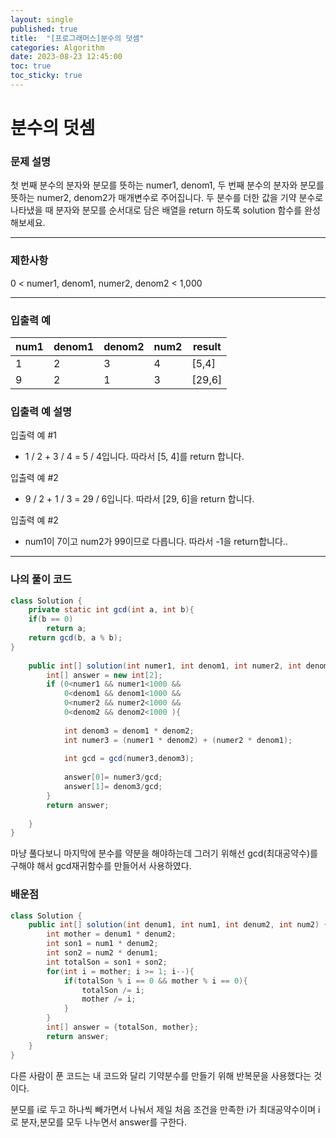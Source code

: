 ```yaml
---
layout: single
published: true
title:  "[프로그래머스]분수의 덧셈"
categories: Algorithm
date: 2023-08-23 12:45:00
toc: true
toc_sticky: true
---
```


# 분수의 덧셈

### 문제 설명
첫 번째 분수의 분자와 분모를 뜻하는 numer1, denom1, 두 번째 분수의 분자와 분모를 뜻하는 numer2, denom2가 매개변수로 주어집니다. 두 분수를 더한 값을 기약 분수로 나타냈을 때 분자와 분모를 순서대로 담은 배열을 return 하도록 solution 함수를 완성해보세요.

----------------

### 제한사항

0 < numer1, denom1, numer2, denom2 < 1,000



----------------

### 입출력 예

|num1   |denom1    |denom2 |	num2|	result|
|---|---|---|---|---|
|1|2|3|4|[5,4]|
|9|2|1|3|[29,6]|


### 입출력 예 설명

입출력 예 #1
* 1 / 2 + 3 / 4 = 5 / 4입니다. 따라서 [5, 4]를 return 합니다.
  
입출력 예 #2
* 9 / 2 + 1 / 3 = 29 / 6입니다. 따라서 [29, 6]을 return 합니다.

입출력 예 #2
* num1이 7이고 num2가 99이므로 다릅니다. 따라서 -1을 return합니다..


----------------

### 나의 풀이 코드

```java
class Solution {
    private static int gcd(int a, int b){
    if(b == 0) 
        return a; 
    return gcd(b, a % b); 
}
    
    public int[] solution(int numer1, int denom1, int numer2, int denom2) {
        int[] answer = new int[2];
        if (0<numer1 && numer1<1000 && 
            0<denom1 && denom1<1000 && 
            0<numer2 && numer2<1000 && 
            0<denom2 && denom2<1000 ){
        
            int denom3 = denom1 * denom2; 
            int numer3 = (numer1 * denom2) + (numer2 * denom1);        
      
            int gcd = gcd(numer3,denom3);
        
            answer[0]= numer3/gcd;
            answer[1]= denom3/gcd;
        }
        return answer;
        
    }
}
```
<p>
마냥 풀다보니 마지막에 분수를 약분을 해야하는데 그러기 위해선 gcd(최대공약수)를 구해야 해서 gcd재귀함수를 만들어서 사용하였다. 
</p>



### 배운점

```java
class Solution {
    public int[] solution(int denum1, int num1, int denum2, int num2) {
        int mother = denum1 * denum2;
        int son1 = num1 * denum2;
        int son2 = num2 * denum1;
        int totalSon = son1 + son2;
        for(int i = mother; i >= 1; i--){
            if(totalSon % i == 0 && mother % i == 0){
                totalSon /= i;
                mother /= i;
            }
        }
        int[] answer = {totalSon, mother};
        return answer;
    }
}
```
<p>
다른 사람이 푼 코드는 내 코드와 달리 기약분수를 만들기 위해 반복문을 사용했다는 것이다. 
</p>
<p>
분모를 i로 두고 하나씩 빼가면서 나눠서 제일 처음 조건을 만족한 i가 최대공약수이며 i로 분자,분모를 모두 나누면서 answer를 구한다.
</p>

